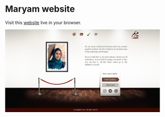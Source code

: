 # Maryam website

Visit this [website](https://maryamnazeran.github.io/maryam-website) live in your browser.

![screenshot](images/screenshot.png)
